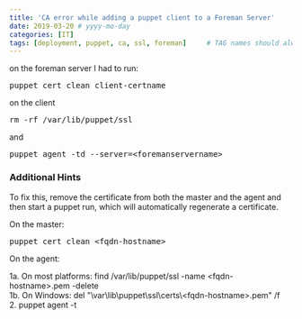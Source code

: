 ```yaml
---
title: 'CA error while adding a puppet client to a Foreman Server'
date: 2019-03-20 # yyyy-mo-day
categories: [IT]
tags: [deployment, puppet, ca, ssl, foreman]     # TAG names should always be lowercase
---
```

<p>on the foreman server I had to run:</p>
<pre>puppet cert clean client-certname</pre>
<p>on the client</p>
<pre>rm -rf /var/lib/puppet/ssl</pre>
<p>and</p>
<pre>puppet agent -td --server=&lt;foremanservername&gt;</pre>
<h3>Additional Hints</h3>
<p>To fix this, remove the certificate from both the master and the agent and then start a puppet run, which will automatically regenerate a certificate.</p>
<p>On the master:</p>
<pre>puppet cert clean &lt;fqdn-hostname&gt;</pre>
<p>On the agent:</p>
<p>1a. On most platforms: find /var/lib/puppet/ssl -name &lt;fqdn-hostname&gt;.pem -delete<br />1b. On Windows: del "\var\lib\puppet\ssl\certs\&lt;fqdn-hostname&gt;.pem" /f<br />2. puppet agent -t<br /><br /></p>
